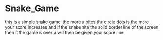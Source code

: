 # Snake_Game
this is a simple snake game. 
the more u bites the circle dots is
the more your score increases
and if the snake nite the solid border line of the screen
then it the game is over
u will then be given your score line
